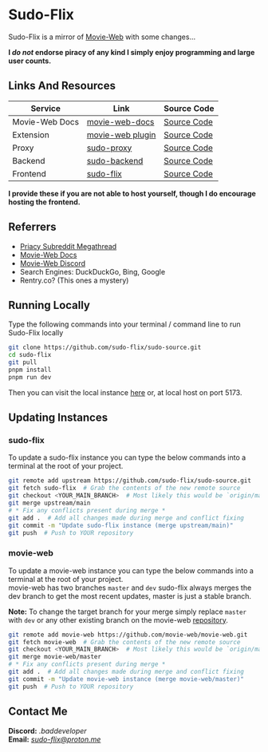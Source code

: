 # Sudo-Flix
Sudo-Flix is a mirror of [Movie-Web](https://github.com/movie-web/movie-web) with some changes...

**I *do not* endorse piracy of any kind I simply enjoy programming and large user counts.**


## Links And Resources
| Service        | Link                                               | Source Code                                              |
|----------------|----------------------------------------------------|----------------------------------------------------------|
| Movie-Web Docs | [movie-web-docs](https://movie-web.github.io/docs) | [Source Code](https://github.com/movie-web/docs)         |
| Extension      | [movie-web plugin](https://shorturl.at/iqzES)      | [Source Code](https://github.com/movie-web/extension)    |
| Proxy          | [sudo-proxy](https://sudo-proxy1.sudo-flix.lol)    | [Source Code](https://gitlab.com/sudo-flix/simple-proxy) |
| Backend        | [sudo-backend](https://backend.sudo-flix.lol)      | [Source Code](https://github.com/movie-web/backend)      |
| Frontend       | [sudo-flix](https://sudo-flix.lol)                 | [Source Code](https://github.com/sudo-flix/sudo-source)  |

**I provide these if you are not able to host yourself, though I do encourage hosting the frontend.**


## Referrers
- [Priacy Subreddit Megathread](https://www.reddit.com/r/Piracy/s/iymSloEpXn)
- [Movie-Web Docs](https://movie-web.github.io/docs/instances)
- [Movie-Web Discord](https://movie-web.github.io/links/discord)
- Search Engines: DuckDuckGo, Bing, Google
- Rentry.co? (This ones a mystery)


## Running Locally
Type the following commands into your terminal / command line to run Sudo-Flix locally
```bash
git clone https://github.com/sudo-flix/sudo-source.git
cd sudo-flix
git pull
pnpm install
pnpm run dev
```
Then you can visit the local instance [here](http://localhost:5173) or, at local host on port 5173.


## Updating Instances

### sudo-flix
To update a sudo-flix instance you can type the below commands into a terminal at the root of your project.
```bash
git remote add upstream https://github.com/sudo-flix/sudo-source.git
git fetch sudo-flix  # Grab the contents of the new remote source
git checkout <YOUR_MAIN_BRANCH>  # Most likely this would be `origin/main`
git merge upstream/main
# * Fix any conflicts present during merge *
git add .  # Add all changes made during merge and conflict fixing
git commit -m "Update sudo-flix instance (merge upstream/main)"
git push  # Push to YOUR repository
```

### movie-web
To update a movie-web instance you can type the below commands into a terminal at the root of your project.  
movie-web has two branches `master` and `dev` sudo-flix always merges the dev branch to get the most recent updates, master is just a stable branch.

**Note:** To change the target branch for your merge simply replace `master` with `dev` or any other existing branch on the movie-web [repository](https://github.com/movie-web/movie-web).

```bash
git remote add movie-web https://github.com/movie-web/movie-web.git
git fetch movie-web  # Grab the contents of the new remote source
git checkout <YOUR_MAIN_BRANCH>  # Most likely this would be `origin/main`
git merge movie-web/master
# * Fix any conflicts present during merge *
git add .  # Add all changes made during merge and conflict fixing
git commit -m "Update movie-web instance (merge movie-web/master)"
git push  # Push to YOUR repository
```


## Contact Me
**Discord:** *.baddeveloper*  
**Email:** *[sudo-flix@proton.me](mailto:sudo-flix@proton.me)*

